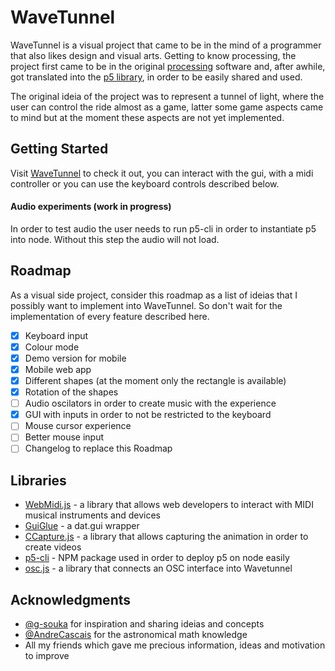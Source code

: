 # WaveTunnel

WaveTunnel is a visual project that came to be in the mind of a programmer that also likes design and visual arts.
Getting to know processing, the project first came to be in the original [processing](https://processing.org/) software and, after awhile, got translated into the [p5 library](https://p5js.org/), in order to be easily shared and used.

The original ideia of the project was to represent a tunnel of light, where the user can control the ride almost as a game, latter some game aspects came to mind but at the moment these aspects are not yet implemented.

## Getting Started

Visit [WaveTunnel](https://fernandopinto.github.io/WaveTunnel/) to check it out, you can interact with the gui, with a midi controller or you can use the keyboard controls described below. 


#### Audio experiments (work in progress)

In order to test audio the user needs to run p5-cli in order to instantiate p5 into node. Without this step the audio will not load.


## Roadmap

As a visual side project, consider this roadmap as a list of ideias that I possibly want to implement into WaveTunnel. So don't wait for the implementation of every feature described here.

- [x] Keyboard input
- [x] Colour mode
- [x] Demo version for mobile
- [x] Mobile web app 
- [x] Different shapes (at the moment only the rectangle is available) 
- [x] Rotation of the shapes
- [ ] Audio oscilators in order to create music with the experience
- [x] GUI with inputs in order to not be restricted to the keyboard
- [ ] Mouse cursor experience
- [ ] Better mouse input
- [ ] Changelog to replace this Roadmap

<!-- ## Contributing

Please read [CONTRIBUTING.md](https://gist.github.com/PurpleBooth/b24679402957c63ec426) for details on our code of conduct, and the process for submitting pull requests to us. -->

<!-- ## Versioning

We use [SemVer](http://semver.org/) for versioning. For the versions available, see the [tags on this repository](https://github.com/your/project/tags).  -->

<!-- ## License

This project is licensed under the MIT License - see the [LICENSE.md](LICENSE.md) file for details -->

## Libraries

* [WebMidi.js](https://github.com/djipco/webmidi) - a library that allows web developers to interact with MIDI musical instruments and devices
* [GuiGlue](https://github.com/dmvaldman/guiGlue) - a dat.gui wrapper
* [CCapture.js](https://github.com/spite/ccapture.js/) - a library that allows capturing the animation in order to create videos
* [p5-cli](https://www.npmjs.com/package/p5-cli) - NPM package used in order to deploy p5 on node easily 
* [osc.js](https://github.com/colinbdclark/osc.js) - a library that connects an OSC interface into Wavetunnel 

## Acknowledgments

* [@g-souka](https://github.com/g-souka) for inspiration and sharing ideias and concepts
* [@AndreCascais](https://github.com/AndreCascais) for the astronomical math knowledge
* All my friends which gave me precious information, ideas and motivation to improve 

